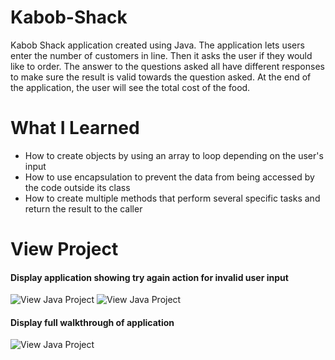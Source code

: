 # Kabob-Shack
Kabob Shack application created using Java. The application lets users enter the number of customers in line. Then it asks the user if they would like to order. The answer to the questions asked all have different responses to make sure the result is valid towards the question asked. At the end of the application, the user will see the total cost of the food.

# What I Learned
* How to create objects by using an array to loop depending on the user's input
* How to use encapsulation to prevent the data from being accessed by the code outside its class
* How to create multiple methods that perform several specific tasks and return the result to the caller

# View Project
#### Display application showing try again action for invalid user input
![View Java Project](https://media.giphy.com/media/WoRZ92eI7y2gPIHWir/giphy.gif)
![View Java Project](https://media.giphy.com/media/UQ0Q0j2qqNqJRyGNSK/giphy.gif)
#### Display full walkthrough of application
![View Java Project](https://media.giphy.com/media/LNxEMcRgns1NXftDKe/giphy.gif)
